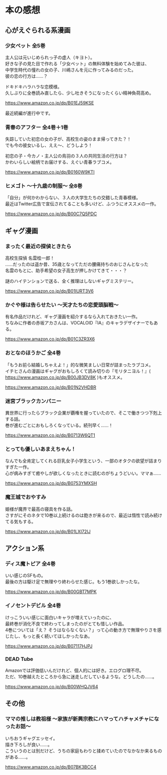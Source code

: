 # 本の感想

## 心がえぐられる系漫画

### 少女ペット 全5巻

主人公は元いじめられっ子の虚人（キヨト）。  
好きな子の見た目で作れる「少女ペット」の無料体験を始めてみた彼は、  
中学生時代の憧れの女の子、川嶋さんを元に作ってみるのだった。  
彼の恋の行方は……？

ドキドキハラハラな恋模様。  
久しぶりに全巻読み直したら、少し吐きそうになったくらい精神負荷高め。

https://www.amazon.co.jp/dp/B01EJ59KSE

最近続編が進行中です。


### 青春のアフター 全4巻＋1巻

失踪していた初恋の女の子が、高校生の姿のまま帰ってきた？！  
でも今の彼女いるし、ええ〜、どうしよう！

初恋の子・今カノ・主人公の鳥羽の３人の共同生活の行方は？  
かわいらしい絵柄でお届けする、えぐい青春ラブコメ。

https://www.amazon.co.jp/dp/B0160W9KTI


### ヒメゴト ～十九歳の制服～ 全8巻

「自分」が何かわからない、３人の大学生たちの交錯した青春模様。  
最近はTwitter広告で宣伝されてることも多いけど、ふつうにオススメの一作。

https://www.amazon.co.jp/dp/B00C7Q5PDC


## ギャグ漫画

### まったく最近の探偵ときたら

高校生探偵 名雲桂一郎！  
……だったのは遥か昔、35歳となってただの腰痛持ちのおじさんとなった  
名雲のもとに、助手希望の女子高生が押しかけてきて・・・？

謎のハイテンションで送る、全く推理はしないギャグミステリー。

https://www.amazon.co.jp/dp/B01IURT3V6


### かぐや様は告らせたい ～天才たちの恋愛頭脳戦～

有名作品だけれど、ギャグ漫画を紹介するなら入れておきたい一作。  
ちなみに作者の赤坂アカさんは、VOCALOID『IA』のキャラデザイナーでもある。

https://www.amazon.co.jp/dp/B01C3ZR3X6


### おとなのほうかご 全4巻

「もうお前ら結婚しちゃえよ！」的な微笑ましい日常が詰まったラブコメ。  
イチヒさんの漫画はギャグがおもしろくて読み切りの『モリタニヨル！』( https://www.amazon.co.jp/dp/B00JB3DV8K )もオススメ。

https://www.amazon.co.jp/dp/B01N2VHDBR


### 迷宮ブラックカンパニー

異世界に行ったらブラック企業が覇権を握っていたので、そこで働きつつ下剋上する話。  
巻が進むごとにおもしろくなっている。続刊早く……！

https://www.amazon.co.jp/dp/B0713W6QT1


### とっても優しいあまえちゃん！

なんでも全肯定してくれる巨乳女子小学生という、一部のオタクの欲望が詰まりすぎた一作。  
心が病みすぎて癒やしが欲しくなったときに読むのがちょうどいい。ママぁ……

https://www.amazon.co.jp/dp/B0753YMXSH


### 魔王城でおやすみ

姫様が魔界で最高の寝具を作る話。  
さすがにそのネタで10巻以上続けるのは飽きが来るので、最近は惰性で読み続けてる気もする。

https://www.amazon.co.jp/dp/B01LXI72IJ


## アクション系

### ディス魔トピア 全4巻

いい感じのSFもの。  
最後の方は駆け足で無理やり終わらせた感じ。もう1巻欲しかったな。

https://www.amazon.co.jp/dp/B00GBT7MPK


### イノセントデビル 全4巻

けっこういい感じに面白いキャラが増えていったのに、  
最終巻が消化不良で終わってしまったのがとても惜しい作品。  
4巻については「え？ そうはならなくない？」って心の動き方で無理やりさを感じたし、もっと長く続いてほしかったなあ。

https://www.amazon.co.jp/dp/B07117HJPJ


### DEAD Tube

Amazonでは評価低いんだけれど、個人的には好き。エログロ理不尽。  
ただ、10巻越えたところから急に迷走しだしているような。どうしたの……。

https://www.amazon.co.jp/dp/B00WHQJV64


## その他

### ママの推しは教祖様 ～家族が新興宗教にハマってハチャメチャになったお話～

いちおうギャグエッセイ。  
描き下ろしが良い……。  
こういうのとは別だけど、うちの家庭もわりと揉めていたのでなかなか来るものがある……。

https://www.amazon.co.jp/dp/B07BK3BCC4

